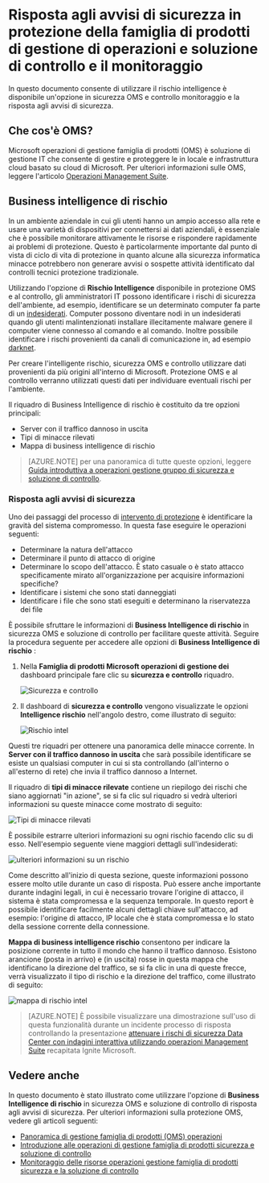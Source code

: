 <properties
   pageTitle="Risposta agli avvisi di sicurezza in protezione della famiglia di prodotti di gestione di operazioni e soluzione di controllo e il monitoraggio | Microsoft Azure"
   description="In questo documento consente di usare l'opzione di business intelligence rischio disponibile in protezione OMS e al controllo monitoraggio e la risposta agli avvisi di sicurezza."
   services="operations-management-suite"
   documentationCenter="na"
   authors="YuriDio"
   manager="swadhwa"
   editor=""/>

<tags
   ms.service="operations-management-suite"
   ms.topic="article" 
   ms.devlang="na"
   ms.tgt_pltfrm="na"
   ms.workload="na"
   ms.date="10/18/2016"
   ms.author="yurid"/>

# <a name="monitoring-and-responding-to-security-alerts-in-operations-management-suite-security-and-audit-solution"></a>Risposta agli avvisi di sicurezza in protezione della famiglia di prodotti di gestione di operazioni e soluzione di controllo e il monitoraggio

In questo documento consente di utilizzare il rischio intelligence è disponibile un'opzione in sicurezza OMS e controllo monitoraggio e la risposta agli avvisi di sicurezza.

## <a name="what-is-oms"></a>Che cos'è OMS?

Microsoft operazioni di gestione famiglia di prodotti (OMS) è soluzione di gestione IT che consente di gestire e proteggere le in locale e infrastruttura cloud basato su cloud di Microsoft. Per ulteriori informazioni sulle OMS, leggere l'articolo [Operazioni Management Suite](https://technet.microsoft.com/library/mt484091.aspx).

## <a name="threat-intelligence"></a>Business intelligence di rischio

In un ambiente aziendale in cui gli utenti hanno un ampio accesso alla rete e usare una varietà di dispositivi per connettersi ai dati aziendali, è essenziale che è possibile monitorare attivamente le risorse e rispondere rapidamente ai problemi di protezione. Questo è particolarmente importante dal punto di vista di ciclo di vita di protezione in quanto alcune alla sicurezza informatica minacce potrebbero non generare avvisi o sospette attività identificato dal controlli tecnici protezione tradizionale. 

Utilizzando l'opzione di **Rischio Intelligence** disponibile in protezione OMS e al controllo, gli amministratori IT possono identificare i rischi di sicurezza dell'ambiente, ad esempio, identificare se un determinato computer fa parte di un [indesiderati](https://www.microsoft.com/security/sir/story/default.aspx#!botnetsection). Computer possono diventare nodi in un indesiderati quando gli utenti malintenzionati installare illecitamente malware genere il computer viene connesso al comando e al comando. Inoltre possibile identificare i rischi provenienti da canali di comunicazione in, ad esempio [darknet](https://www.microsoft.com/security/sir/story/default.aspx#!botnetsection_honeypots_darkents). 

Per creare l'intelligente rischio, sicurezza OMS e controllo utilizzare dati provenienti da più origini all'interno di Microsoft. Protezione OMS e al controllo verranno utilizzati questi dati per individuare eventuali rischi per l'ambiente.

Il riquadro di Business Intelligence di rischio è costituito da tre opzioni principali:
- Server con il traffico dannoso in uscita
- Tipi di minacce rilevati
- Mappa di business intelligence di rischio

> [AZURE.NOTE] per una panoramica di tutte queste opzioni, leggere [Guida introduttiva a operazioni gestione gruppo di sicurezza e soluzione di controllo](oms-security-getting-started.md).

### <a name="responding-to-security-alerts"></a>Risposta agli avvisi di sicurezza

Uno dei passaggi del processo di [intervento di protezione](https://technet.microsoft.com/library/cc512623.aspx) è identificare la gravità del sistema compromesso. In questa fase eseguire le operazioni seguenti:

- Determinare la natura dell'attacco
- Determinare il punto di attacco di origine
- Determinare lo scopo dell'attacco. È stato casuale o è stato attacco specificamente mirato all'organizzazione per acquisire informazioni specifiche?
- Identificare i sistemi che sono stati danneggiati
- Identificare i file che sono stati eseguiti e determinano la riservatezza dei file

È possibile sfruttare le informazioni di **Business Intelligence di rischio** in sicurezza OMS e soluzione di controllo per facilitare queste attività. Seguire la procedura seguente per accedere alle opzioni di **Business Intelligence di rischio** :

1. Nella **Famiglia di prodotti Microsoft operazioni di gestione dei** dashboard principale fare clic su **sicurezza e controllo** riquadro.

    ![Sicurezza e controllo](./media/oms-security-responding-alerts/oms-security-responding-alerts-fig1.png)

2. Il dashboard di **sicurezza e controllo** vengono visualizzate le opzioni **Intelligence rischio** nell'angolo destro, come illustrato di seguito:

    ![Rischio intel](./media/oms-security-responding-alerts/oms-security-responding-alerts-fig2-ga.png)

Questi tre riquadri per ottenere una panoramica delle minacce corrente. In **Server con il traffico dannoso in uscita** che sarà possibile identificare se esiste un qualsiasi computer in cui si sta controllando (all'interno o all'esterno di rete) che invia il traffico dannoso a Internet. 

Il riquadro di **tipi di minacce rilevate** contiene un riepilogo dei rischi che siano aggiornati "in azione", se si fa clic sul riquadro si vedrà ulteriori informazioni su queste minacce come mostrato di seguito:

![Tipi di minacce rilevati](./media/oms-security-responding-alerts/oms-security-responding-alerts-fig3.png)

È possibile estrarre ulteriori informazioni su ogni rischio facendo clic su di esso. Nell'esempio seguente viene maggiori dettagli sull'indesiderati:

![ulteriori informazioni su un rischio](./media/oms-security-responding-alerts/oms-security-responding-alerts-fig4.png)

Come descritto all'inizio di questa sezione, queste informazioni possono essere molto utile durante un caso di risposta. Può essere anche importante durante indagini legali, in cui è necessario trovare l'origine di attacco, il sistema è stata compromessa e la sequenza temporale. In questo report è possibile identificare facilmente alcuni dettagli chiave sull'attacco, ad esempio: l'origine di attacco, IP locale che è stata compromessa e lo stato della sessione corrente della connessione. 

**Mappa di business intelligence rischio** consentono per indicare la posizione corrente in tutto il mondo che hanno il traffico dannoso. Esistono arancione (posta in arrivo) e (in uscita) rosse in questa mappa che identificano la direzione del traffico, se si fa clic in una di queste frecce, verrà visualizzato il tipo di rischio e la direzione del traffico, come illustrato di seguito:

![mappa di rischio intel](./media/oms-security-responding-alerts/oms-security-responding-alerts-fig5.png)

> [AZURE.NOTE] È possibile visualizzare una dimostrazione sull'uso di questa funzionalità durante un incidente processo di risposta controllando la presentazione [attenuare i rischi di sicurezza Data Center con indagini interattiva utilizzando operazioni Management Suite](https://myignite.microsoft.com/videos/5000) recapitata Ignite Microsoft.

## <a name="see-also"></a>Vedere anche

In questo documento è stato illustrato come utilizzare l'opzione di **Business Intelligence di rischio** in sicurezza OMS e soluzione di controllo di risposta agli avvisi di sicurezza. Per ulteriori informazioni sulla protezione OMS, vedere gli articoli seguenti:

- [Panoramica di gestione famiglia di prodotti (OMS) operazioni](operations-management-suite-overview.md)
- [Introduzione alle operazioni di gestione famiglia di prodotti sicurezza e soluzione di controllo](oms-security-getting-started.md)
- [Monitoraggio delle risorse operazioni gestione famiglia di prodotti sicurezza e la soluzione di controllo](oms-security-monitoring-resources.md)
